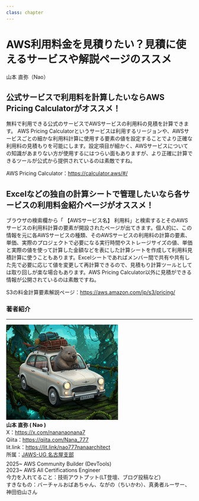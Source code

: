```yaml
---
class: chapter
---
```


# AWS利用料金を見積りたい？見積に使えるサービスや解説ページのススメ

<div class="flush-right">
山本 直弥（Nao）
</div>


## 公式サービスで利用料を計算したいならAWS Pricing Calculatorがオススメ！
無料で利用できる公式のサービスでAWSサービスの利用料の見積を計算できます。
AWS Pricing Calculatorというサービスは利用するリージョンや、AWSサービスごとの細かな利用料計算に使用する要素の値を設定することでより正確な利用料の見積もりを可能にします。設定項目が細かく、AWSサービスについての知識があまりない方が使用するにはつらい面もありますが、より正確に計算できるツールが公式から提供されているのは素敵ですね。

AWS Pricing Calculator：https://calculator.aws/#/


## Excelなどの独自の計算シートで管理したいなら各サービスの利用料金紹介ページがオススメ！
ブラウザの検索欄から「 【AWSサービス名】 利用料」と検索するとそのAWSサービスの利用料計算の要素が開設されたページが出てきます。個人的に、この情報を元に各AWSサービスの種類、そのAWSサービスの利用料の計算の要素、単価、実際のプロジェクトで必要になる実行時間やストレージサイズの値、単価と実際の値を使って計算した金額などを表にした計算シートを作成して利用料見積計算に使うこともあります。Excelシートであればメンバー間で共有や共有した先で必要に応じて値を変更して再計算できるので、見積もり計算ツールとしては取り回しが楽な場合もあります。AWS Pricing Calculator以外に見積ができる情報が公開されているのは素敵ですね。

S3の料金計算要素解説ページ：https://aws.amazon.com/jp/s3/pricing/

### 著者紹介

---

<div class="author-profile">
    <img src="images/naosan.jpg" width="60%">
    <div>
        <div>
            <b>山本 直弥 ( Nao )</b></br> 
            X：<a href="https://x.com/nananaonana7">https://x.com/nananaonana7</a></br> 
            Qiita：<a href="https://qiita.com/Nana_777">https://qiita.com/Nana_777</a></br> 
            lit.link：<a href="https://qiita.com/Nana_777">https://lit.link/nao777nanaarchitect</a></br> 
            所属：<a href="https://jawsug-nagoya.connpass.com/">JAWS-UG 名古屋支部</a>
        </div>
    </div>
</div>
<p style="margin-top: 0.5em; margin-bottom: 2em;">
2025~ AWS Community Builder (DevTools)<br>
2023~ AWS All Certifications Engineer<br>
今力を入れてること：技術アウトプット(LT登壇、ブログ投稿など) <br> 
すきなもの：バーチャルおばあちゃん、ながの（ちいかわ）、真勇者ルーサー、神田伯山さん<br>
</p>